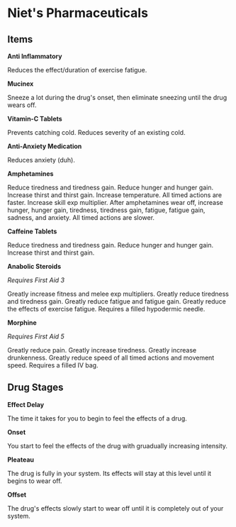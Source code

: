 # Niet's Pharmaceuticals

## Items

**Anti Inflammatory**

Reduces the effect/duration of exercise fatigue.

**Mucinex**

Sneeze a lot during the drug's onset, then eliminate sneezing until the drug wears off.

**Vitamin-C Tablets**

Prevents catching cold. Reduces severity of an existing cold.

**Anti-Anxiety Medication**

Reduces anxiety (duh).

**Amphetamines**

Reduce tiredness and tiredness gain. Reduce hunger and hunger gain. Increase thirst and thirst gain. Increase temperature. All timed actions are faster. Increase skill exp multiplier. After amphetamines wear off, increase hunger, hunger gain, tiredness, tiredness gain, fatigue, fatigue gain, sadness, and anxiety. All timed actions are slower.

**Caffeine Tablets**

Reduce tiredness and tiredness gain. Reduce hunger and hunger gain. Increase thirst and thirst gain.

**Anabolic Steroids**

_Requires First Aid 3_

Greatly increase fitness and melee exp multipliers. Greatly reduce tiredness and tiredness gain. Greatly reduce fatigue and fatigue gain. Greatly reduce the effects of exercise fatigue. Requires a filled hypodermic needle.

**Morphine**

_Requires First Aid 5_

Greatly reduce pain. Greatly increase tiredness. Greatly increase drunkenness. Greatly reduce speed of all timed actions and movement speed. Requires a filled IV bag.

## Drug Stages

**Effect Delay**

The time it takes for you to begin to feel the effects of a drug.

**Onset**

You start to feel the effects of the drug with gruadually increasing intensity.

**Pleateau**

The drug is fully in your system. Its effects will stay at this level until it begins to wear off.

**Offset**

The drug's effects slowly start to wear off until it is completely out of your system.
